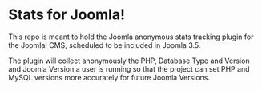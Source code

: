 # Stats for Joomla!

This repo is meant to hold the Joomla anonymous stats tracking plugin for the Joomla! CMS, scheduled to be included in Joomla 3.5.

The plugin will collect anonymously the PHP, Database Type and Version and Joomla Version a user is running so that the project can set PHP and MySQL versions more accurately for future Joomla Versions.
